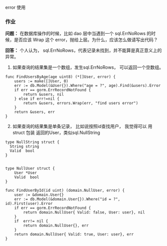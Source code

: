 error 使用

### 作业

**问题：** 在数据库操作的时候，比如 dao 层中当遇到一个 sql.ErrNoRows 的时候，是否应该 Wrap 这个 error，抛给上层。为什么，应该怎么做请写出代码？

**回答：**
个人认为， sql.ErrNoRows，代表记录未找到，并不能算是真正意义上的异常。

1. 如果查询的结果集是一个数组，发生sql.ErrNoRows， 可以返回一个空数组。

```golang
func FindUsersByAge(age uint8) (*[]User, error) {
    users := make([]User, 0)
    err := db.Model(&User{}).Where("age = ?", age).Find(&users).Error
    if err == gorm.ErrRecordNotFound {
        return &users, nil
    } else if err!=nil {
        return &users, errors.Wrap(err, "find users error")
    }
    return &users, err
}
```

2. 如果查询的结果集是单条记录， 比如说按照id查找用户， 
我觉得可以 用 struct 包装 返回的User，类似sql.NullString
```golang
type NullString struct {
  String string
  Valid  bool
}
```

```golang

type NullUser struct {
	User *User
	Valid  bool
}

func FindUserById(id uint) (domain.NullUser, error) {
    user := &domain.User{}
    err := db.Model(&domain.User{}).Where("id = ?", id).First(user).Error
    if err == gorm.ErrRecordNotFound {
        return domain.NullUser{ Valid: false, User: user}, nil
    }
    if  err!= nil {
        return domain.NullUser{}, err
    }
    return domain.NullUser{ Valid: true, User: user}, err
}
```


